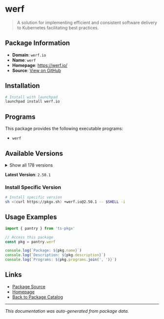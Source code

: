# werf

> A solution for implementing efficient and consistent software delivery to Kubernetes facilitating best practices.

## Package Information

- **Domain**: `werf.io`
- **Name**: `werf`
- **Homepage**: https://werf.io/
- **Source**: [View on GitHub](https://github.com/pkgxdev/pantry/tree/main/projects/werf.io/package.yml)

## Installation

```bash
# Install with launchpad
launchpad install werf.io
```

## Programs

This package provides the following executable programs:

- `werf`

## Available Versions

<details>
<summary>Show all 178 versions</summary>

- `2.50.1`, `2.49.4`, `2.49.1`, `2.49.0`, `2.48.2`
- `2.48.1`, `2.48.0`, `2.47.10`, `2.47.9`, `2.47.8`
- `2.47.7`, `2.47.6`, `2.47.5`, `2.47.4`, `2.47.3`
- `2.47.2`, `2.47.1`, `2.47.0`, `2.46.0`, `2.45.1`
- `2.45.0`, `2.44.1`, `2.44.0`, `2.43.1`, `2.43.0`
- `2.42.0`, `2.41.3`, `2.41.2`, `2.41.1`, `2.41.0`
- `2.39.1`, `2.39.0`, `2.38.1`, `2.38.0`, `2.37.1`
- `2.37.0`, `2.36.4`, `2.36.3`, `2.36.2`, `2.36.1`
- `2.36.0`, `2.35.10`, `2.35.9`, `2.35.8`, `2.35.7`
- `2.35.6`, `2.35.5`, `2.35.4`, `2.35.3`, `2.35.2`
- `2.35.1`, `2.35.0`, `2.34.1`, `2.34.0`, `2.33.0`
- `2.32.2`, `2.32.1`, `2.32.0`, `2.31.1`, `2.31.0`
- `2.30.1`, `2.30.0`, `2.29.0`, `2.28.0`, `2.27.1`
- `2.27.0`, `2.26.6`, `2.26.5`, `2.26.4`, `2.26.3`
- `2.26.2`, `2.26.1`, `2.26.0`, `2.25.1`, `2.25.0`
- `2.24.0`, `2.23.1`, `2.23.0`, `2.22.0`, `2.21.0`
- `2.20.0`, `2.19.0`, `2.18.0`, `2.17.0`, `2.16.3`
- `2.16.2`, `2.16.1`, `2.16.0`, `2.15.3`, `2.15.2`
- `2.15.1`, `2.15.0`, `2.14.0`, `2.13.1`, `2.13.0`
- `2.12.1`, `2.12.0`, `2.11.0`, `2.10.10`, `2.10.9`
- `2.10.8`, `2.10.7`, `2.10.6`, `2.10.5`, `2.10.4`
- `2.10.3`, `2.10.2`, `2.10.1`, `2.10.0`, `2.9.3`
- `2.9.2`, `2.9.1`, `2.9.0`, `2.8.0`, `2.7.1`
- `2.7.0`, `2.6.7`, `2.6.6`, `2.6.5`, `2.6.4`
- `2.6.3`, `2.6.2`, `2.6.1`, `2.6.0`, `2.5.0`
- `2.4.1`, `2.4.0`, `2.3.3`, `2.3.2`, `2.3.1`
- `2.3.0`, `2.2.0`, `2.1.0`, `2.0.4`, `2.0.3`
- `2.0.2`, `2.0.1`, `2.0.0`, `1.2.334`, `1.2.333`
- `1.2.332`, `1.2.331`, `1.2.330`, `1.2.329`, `1.2.328`
- `1.2.327`, `1.2.326`, `1.2.325`, `1.2.324`, `1.2.323`
- `1.2.322`, `1.2.321`, `1.2.320`, `1.2.318`, `1.2.317`
- `1.2.316`, `1.2.315`, `1.2.313`, `1.2.312`, `1.2.311`
- `1.2.310`, `1.2.309`, `1.2.308`, `1.2.307`, `1.2.306`
- `1.2.305`, `1.2.303`, `1.2.302`, `1.2.301`, `1.2.300`
- `1.2.299`, `1.2.298`, `1.2.297`, `1.2.296`, `1.2.295`
- `1.2.294`, `1.1.36`, `1.1.35`

</details>

**Latest Version**: `2.50.1`

### Install Specific Version

```bash
# Install specific version
sh <(curl https://pkgx.sh) +werf.io@2.50.1 -- $SHELL -i
```

## Usage Examples

```typescript
import { pantry } from 'ts-pkgx'

// Access this package
const pkg = pantry.werf

console.log(`Package: ${pkg.name}`)
console.log(`Description: ${pkg.description}`)
console.log(`Programs: ${pkg.programs.join(', ')}`)
```

## Links

- [Package Source](https://github.com/pkgxdev/pantry/tree/main/projects/werf.io/package.yml)
- [Homepage](https://werf.io/)
- [Back to Package Catalog](../../package-catalog.md)

---

*This documentation was auto-generated from package data.*
